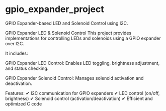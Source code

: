 # gpio_expander_project
GPIO Expander-based LED and Solenoid Control using I2C.

GPIO Expander LED & Solenoid Control
This project provides implementations for controlling LEDs and solenoids using a GPIO expander over I2C. 

It includes:

GPIO Expander LED Control: Enables LED toggling, brightness adjustment, and status checking.

GPIO Expander Solenoid Control: Manages solenoid activation and deactivation.

Features:
✔ I2C communication for GPIO expanders
✔ LED control (on/off, brightness)
✔ Solenoid control (activation/deactivation)
✔ Efficient and optimized C code
